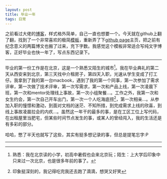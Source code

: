 ```yaml
---
layout: post
title: 毕业一年
tags: 日常
---
```


之前看过大佬的[博客](https://swtch.com/~rsc/thread/)，样式格外简单，自己一直也想要一个。今天就在github上翻了翻，找到了一个非常喜欢的极简[模板](https://github.com/riggraz/no-style-please)，重新弄了下[github page](https://github.com/A11Might/A11Might.github.io)主页，把之前有纪念意义的两篇博文也搬了过来，充下字数。我感觉这个模板非常适合写纯文字博客，正好毕业也快一年了，写点东西记录下。

---

毕业的第一份工作是在北京，这是一个熟悉又陌生的城市[^1]。我在毕业典礼的第二天从西安来到北京，第三天找中介租房子，第四天入职，光速从学生变成了打工仔。我拿到了我的第一台macbook，遇到了我的第一个同事，第一次参加了需求评审，第一次做了技术评审，第一次写需求，第一次和产品上线，第一次凌晨下班，第一次和mentor处理线上事故，第一次小组聚餐...。工作之外，我第一次和女生约会，第一次自己开车出门，第一次一个人吃海底捞[^2]，第一次相亲...。从参加入职的憧憬和激动，到面对文档的迷茫、不知所措，到完成需求上线的欣喜，到线上事故凌晨拉会的内疚...。虽然这一年干的最多的事，是在工区工位上写代码，在出租屋里当肥宅，但某些时间节点发生的事，或某人的曾经闯入，我的生活还是有多彩的部分。

哈哈，憋了半天也就写了这些，其实有挺多想记录的事，但总是提笔忘字:P

---

[^1]: 熟悉：我在北京读的小学，初高中暑假也会来北京玩；陌生：上大学后印象中只来过一次北京，也是很多年前的事了。
[^2]: 印象挺深刻的，我记得吃完我还去跑了滴滴，想哭又好笑